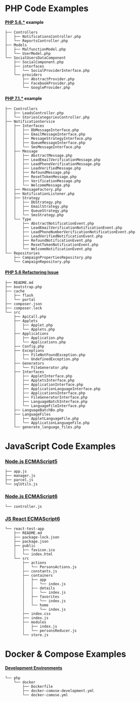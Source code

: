 # PHP Code Examples

#### [PHP 5.6.*](https://github.com/RadikChernyshov/code_example/tree/master/php5.6.*/SocialUsersDataComponent) example
 
```
├── Controllers
│   ├── NotificationsController.php
│   └── ReportsController.php
├── Models
│   ├── MalfunctionModel.php
│   └── UserModel.php
└── SocialUsersDataComponent
    ├── SocialComponent.php
    ├── interfaces
    │   └── SocialProviderInterface.php
    └── providers
        ├── AbstractProvider.php
        ├── FacebookProvider.php
        └── GoogleProvider.php
``` 
 
#### [PHP 7.1.*](https://github.com/RadikChernyshov/code_example/tree/master/php7.1.*/NotificationService) example

```
├── Controllers
│   ├── LeadsController.php
│   └── StoriesCategoriesController.php
├── NotificationService
│   ├── Interfaces
│   │   ├── DbMessageInterface.php
│   │   ├── EmailMessageInterface.php
│   │   ├── MessageStrategyInterface.php
│   │   ├── QueueMessageInterface.php
│   │   └── SmsMessageInterface.php
│   ├── Message
│   │   ├── AbstractMessage.php
│   │   ├── LeadEmailVerificationMessage.php
│   │   ├── LeadPhoneVerificationMessage.php
│   │   ├── LeadVerifiedMessage.php
│   │   ├── RefoundMessage.php
│   │   ├── ResetTokenMessage.php
│   │   ├── VerificationMessage.php
│   │   └── WelcomeMessage.php
│   ├── MessageFactory.php
│   ├── NotificationListener.php
│   ├── Strategy
│   │   ├── DbStrategy.php
│   │   ├── EmailStrategy.php
│   │   ├── QueueStrategy.php
│   │   └── SmsStrategy.php
│   └── Type
│       ├── AbstractNotificationEvent.php
│       ├── LeadEmailVerificationNotificationEvent.php
│       ├── LeadPhoneNumberVerificationNotificationEvent.php
│       ├── LeadVerifiedNotificationEvent.php
│       ├── RefoundNotificationEvent.php
│       ├── ResetTokenNotificationEvent.php
│       └── WelcomeNotificationEvent.php
└── Repositories
    ├── CampaignPropertiesRepository.php
    └── CampaignRepository.php
```

#### [PHP 5.6 Refactoring Issue](https://github.com/RadikChernyshov/code_example/tree/master/refactoring_task)

```
├── README.md
├── bootstrap.php
├── cache
│   ├── flash
│   └── portal
├── composer.json
├── composer.lock
└── src
    ├── ApiCall.php
    ├── Applets
    │   ├── Applet.php
    │   └── Applets.php
    ├── Applications
    │   ├── Application.php
    │   └── Applications.php
    ├── Config.php
    ├── Exceptions
    │   ├── FileNotFoundException.php
    │   └── UndefinedException.php
    ├── Generators
    │   └── FileGenerator.php
    ├── Interfaces
    │   ├── AppletInterface.php
    │   ├── AppletsInterface.php
    │   ├── ApplicationInterface.php
    │   ├── ApplicationLanguageInterface.php
    │   ├── ApplicationsInterface.php
    │   ├── FileGeneratorInterface.php
    │   ├── LanguageBatchInterface.php
    │   └── LanguageFileInterface.php
    ├── LanguageBatchBo.php
    ├── LanguageFiles
    │   ├── AppletLanguageFile.php
    │   └── ApplicationLanguageFile.php
    └── generate_language_files.php

```

# JavaScript Code Examples


### [Node.js ECMAScript5](https://github.com/RadikChernyshov/code_example/tree/master/nodejs/ecmascript5)

```
├── app.js
├── manager.js
├── parcel.js
└── sqlUtils.js
```

### [Node.js ECMAScript6](https://github.com/RadikChernyshov/code_example/tree/master/nodejs/ecmascript6)

```
└── controller.js
```

### [JS React ECMAScript6](https://github.com/RadikChernyshov/code_example/tree/master/js/react/react-test-app)

```
└── react-test-app
    ├── README.md
    ├── package-lock.json
    ├── package.json
    ├── public
    │   ├── favicon.ico
    │   └── index.html
    └── src
        ├── actions
        │   └── PersonsActions.js
        ├── constants.js
        ├── containers
        │   ├── app
        │   │   └── index.js
        │   ├── details
        │   │   └── index.js
        │   ├── favorites
        │   │   └── index.js
        │   └── home
        │       └── index.js
        ├── index.css
        ├── index.js
        ├── modules
        │   ├── index.js
        │   └── personsReducer.js
        └── store.js
```

# Docker & Compose Examples

#### [Development Environments](https://github.com/RadikChernyshov/code_example/tree/master/environments/php/docker)

```
└── php
    └── docker
        ├── Dockerfile
        ├── docker-comose-development.yml
        └── docker-comose.yml
```